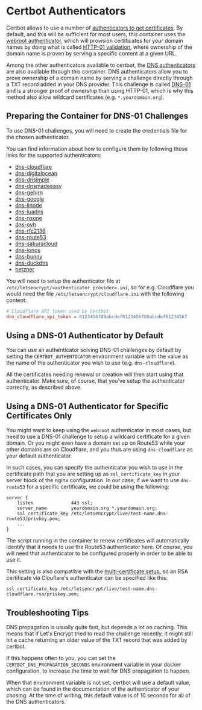 # Certbot Authenticators

Certbot allows to use a number of [authenticators to get certificates][1]. By
default, and this will be sufficient for most users, this container uses the
[webroot authenticator][2], which will provision certificates for your domain
names by doing what is called [HTTP-01 validation][3], where ownership of the
domain name is proven by serving a specific content at a given URL.

Among the other authenticators available to certbot, the [DNS authenticators][4]
are also available through this container. DNS authenticators allow you to prove
ownership of a domain name by serving a challenge directly through a TXT record
added in your DNS provider. This challenge is called [DNS-01][5] and is a
stronger proof of ownership than using HTTP-01, which is why this method also
allow wildcard certificates (e.g. `*.yourdomain.org`).


## Preparing the Container for DNS-01 Challenges

To use DNS-01 challenges, you will need to create the credentials file for the
chosen authenticator.

You can find information about how to configure them by following those links
for the supported authenticators:

 - [dns-cloudflare][6]
 - [dns-digitalocean][8]
 - [dns-dnsimple][9]
 - [dns-dnsmadeeasy][10]
 - [dns-gehirn][11]
 - [dns-google][12]
 - [dns-linode][13]
 - [dns-luadns][14]
 - [dns-nsone][15]
 - [dns-ovh][16]
 - [dns-rfc2136][17]
 - [dns-route53][18]
 - [dns-sakuracloud][19]
 - [dns-ionos][20]
 - [dns-bunny][21]
 - [dns-duckdns][22]
 - [hetzner][23]

You will need to setup the authenticator file at
`/etc/letsencrypt/<authenticator provider>.ini`, so for e.g. Cloudflare you
would need the file `/etc/letsencrypt/cloudflare.ini` with the following
content:

```ini
# Cloudflare API token used by Certbot
dns_cloudflare_api_token = 0123456789abcdef0123456789abcdef01234567
```


## Using a DNS-01 Authenticator by Default

You can use an authenticator solving DNS-01 challenges by default by setting the
`CERTBOT_AUTHENTICATOR` environment variable with the value as the name of the
authenticator you wish to use (e.g. `dns-cloudflare`).

All the certificates needing renewal or creation will then start using that
authenticator. Make sure, of course, that you've setup the authenticator
correctly, as described above.


## Using a DNS-01 Authenticator for Specific Certificates Only

You might want to keep using the `webroot` authenticator in most cases, but
need to use a DNS-01 challenge to setup a wildcard certificate for a given
domain. Or you might even have a domain set up on Route53 while your other
domains are on Cloudflare, and you thus are using `dns-cloudflare` as your
default authenticator.

In such cases, you can specify the authenticator you wish to use in the
certificate path that you are setting up as `ssl_certificate_key` in your
server block of the nginx configuration. In our case, if we want to use
`dns-route53` for a specific certificate, we could be using the following:

```
server {
    listen              443 ssl;
    server_name         yourdomain.org *.yourdomain.org;
    ssl_certificate_key /etc/letsencrypt/live/test-name.dns-route53/privkey.pem;
    ...
}
```

The script running in the container to renew certificates will automatically
identify that it needs to use the Route53 authenticator here. Of course, you
will need that authenticator to be configured properly in order to be able to
use it.

This setting is also compatible with the
[multi-certificate setup](./advanced_usage.md#multi-certificate-setup), so an
RSA certificate via Clouflare's authenticator can be specified like this:

```
ssl_certificate_key /etc/letsencrypt/live/test-name.dns-cloudflare.rsa/privkey.pem;
```

## Troubleshooting Tips

DNS propagation is usually quite fast, but depends a lot on caching. This means
that if Let's Encrypt tried to read the challenge recently, it might still hit
a cache returning an older value of the TXT record that was added by certbot.

If this happens often to you, you can set the `CERTBOT_DNS_PROPAGATION_SECONDS`
environment variable in your docker configuration, to increase the time to wait
for DNS propagation to happen.

When that environment variable is not set, certbot will use a default value,
which can be found in the documentation of the authenticator of your chosing.
At the time of writing, this default value is of 10 seconds for all of the DNS
authenticators.




[1]: https://eff-certbot.readthedocs.io/en/stable/using.html#getting-certificates-and-choosing-plugins
[2]: https://eff-certbot.readthedocs.io/en/stable/using.html#webroot
[3]: https://letsencrypt.org/docs/challenge-types/#http-01-challenge
[4]: https://eff-certbot.readthedocs.io/en/stable/using.html#dns-plugins
[5]: https://letsencrypt.org/docs/challenge-types/#dns-01-challenge
[6]: https://certbot-dns-cloudflare.readthedocs.io/en/stable/#credentials
[8]: https://certbot-dns-digitalocean.readthedocs.io/en/stable/#credentials
[9]: https://certbot-dns-dnsimple.readthedocs.io/en/stable/#credentials
[10]: https://certbot-dns-dnsmadeeasy.readthedocs.io/en/stable/#credentials
[11]: https://certbot-dns-gehirn.readthedocs.io/en/stable/#credentials
[12]: https://certbot-dns-google.readthedocs.io/en/stable/#credentials
[13]: https://certbot-dns-linode.readthedocs.io/en/stable/#credentials
[14]: https://certbot-dns-luadns.readthedocs.io/en/stable/#credentials
[15]: https://certbot-dns-nsone.readthedocs.io/en/stable/#credentials
[16]: https://certbot-dns-ovh.readthedocs.io/en/stable/#credentials
[17]: https://certbot-dns-rfc2136.readthedocs.io/en/stable/#credentials
[18]: https://certbot-dns-route53.readthedocs.io/en/stable/#credentials
[19]: https://certbot-dns-sakuracloud.readthedocs.io/en/stable/#credentials
[20]: https://github.com/helgeerbe/certbot-dns-ionos
[21]: https://github.com/mwt/certbot-dns-bunny
[22]: https://github.com/infinityofspace/certbot_dns_duckdns?tab=readme-ov-file#usage
[23]: https://github.com/ctrlaltcoop/certbot-dns-hetzner?tab=readme-ov-file#credentials
